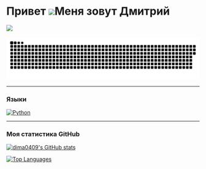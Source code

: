 Привет ![](https://user-images.githubusercontent.com/18350557/176309783-0785949b-9127-417c-8b55-ab5a4333674e.gif)Меня зовут Дмитрий
===============================================================================================================================

<a href="https://www.github.com/dima0409" target="_blank" rel="noreferrer"><img
src="https://img.shields.io/github/followers/dima0409?logo=github&style=for-the-badge&color=0891b2&labelColor=1c1917" /></a>

<p align="center">
 <img width="600" src="github-snake.svg" alt="snake"/>
</p>

---

### Языки


<p align="left">
<a href="https://www.python.org/" target="_blank" rel="noreferrer"><img src="https://raw.githubusercontent.com/danielcranney/readme-generator/main/public/icons/skills/python-colored.svg" width="36" height="36" alt="Python" /></a>
</p>

---

### Моя статистика GitHub

<a href="http://www.github.com/dima0409"><img src="https://github-readme-stats.vercel.app/api?username=dima0409&show_icons=true&hide=&count_private=true&title_color=0891b2&text_color=ffffff&icon_color=0891b2&bg_color=1c1917&hide_border=true&show_icons=true" alt="dima0409's GitHub stats" /></a>

<a href="https://github.com/dima0409" align="left"><img src="https://github-readme-stats.vercel.app/api/top-langs/?username=dima0409&langs_count=10&title_color=0891b2&text_color=ffffff&icon_color=0891b2&bg_color=1c1917&hide_border=true&locale=en&custom_title=Top%20%Languages" alt="Top Languages" /></a>

